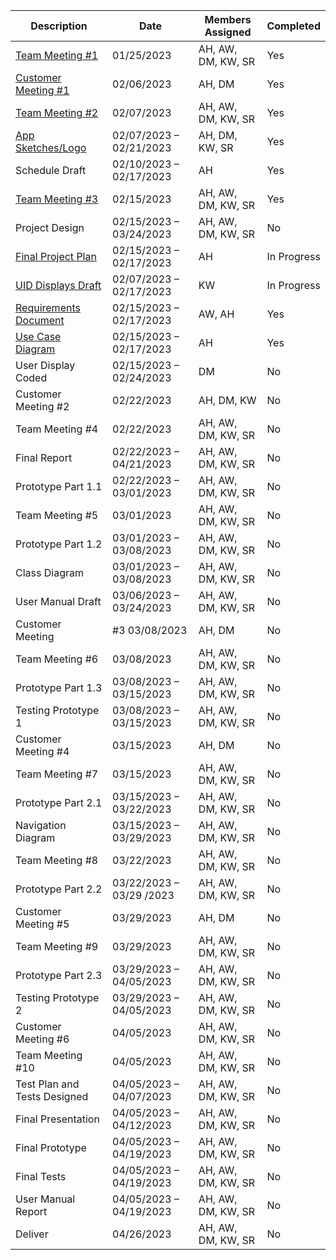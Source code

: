 |      Description      |           Date          | Members Assigned | Completed |
| --------------------- | ----------------------- | ---------------- | --------- |
|    [Team Meeting #1](https://github.com/ACHarrison32/Software-Engineering---Lunch-Decider-App/tree/main/Documentation/Team_Meeting_One)    |	01/25/2023              | AH, AW, DM, KW, SR | Yes |
|  [Customer Meeting #1](https://github.com/ACHarrison32/Software-Engineering---Lunch-Decider-App/tree/main/Documentation/Customer_Meeting_One)  |	02/06/2023              |AH, DM	|Yes|
|    [Team Meeting #2](https://github.com/ACHarrison32/Software-Engineering---Lunch-Decider-App/tree/main/Documentation/Team_Meeting_Two)	  | 02/07/2023              | AH, AW, DM, KW, SR	|Yes|
|   [App Sketches/Logo](https://github.com/ACHarrison32/Software-Engineering---Lunch-Decider-App/tree/main/Documentation/Sketches)   |	02/07/2023 – 02/21/2023 |	AH,  DM, KW, SR|	Yes|
|     Schedule Draft    |	02/10/2023 – 02/17/2023	| AH	|Yes|
|    [Team Meeting #3](https://github.com/ACHarrison32/Software-Engineering---Lunch-Decider-App/tree/main/Documentation/Team_Meeting_Three)	  | 02/15/2023	            | AH, AW, DM, KW, SR	|Yes|
|    Project Design	    | 02/15/2023 – 03/24/2023	| AH, AW, DM, KW, SR|	No|
|   [Final Project Plan](https://github.com/ACHarrison32/Software-Engineering---Lunch-Decider-App/tree/main/Documentation/Final_Project_Plan)  |	02/15/2023 – 02/17/2023	| AH	|In Progress|
|   [UID Displays Draft](https://github.com/ACHarrison32/Software-Engineering---Lunch-Decider-App/tree/main/Documentation/UID_Display_Draft)  |	02/07/2023 – 02/17/2023	| KW	|In Progress|
| [Requirements Document](https://github.com/ACHarrison32/Software-Engineering---Lunch-Decider-App/blob/main/Documentation/Requirements%20Document.pdf) |	02/15/2023 – 02/17/2023	| AW, AH|Yes|
| [Use Case Diagram](https://github.com/ACHarrison32/Software-Engineering---Lunch-Decider-App/tree/main/Documentation/Use_Case_Diagram)	    | 02/15/2023 – 02/17/2023	|AH|Yes|
| User Display Coded    | 02/15/2023 – 02/24/2023	|DM	|No|
| Customer Meeting #2	  |02/22/2023	|AH, DM, KW	|No|
| Team Meeting #4|	02/22/2023|	AH, AW, DM, KW, SR	|No|
| Final Report	|02/22/2023 – 04/21/2023|	AH, AW, DM, KW, SR|	No|
| Prototype Part 1.1	|02/22/2023 – 03/01/2023|	AH, AW, DM, KW, SR	|No|
| Team Meeting #5|	03/01/2023	|AH, AW, DM, KW, SR	|No|
| Prototype Part 1.2|	03/01/2023 – 03/08/2023|	AH, AW, DM, KW, SR|	No|
| Class Diagram|	03/01/2023 – 03/08/2023|	AH, AW, DM, KW, SR|	No|
| User Manual Draft|	03/06/2023 – 03/24/2023|	AH, AW, DM, KW, SR|	No|
| Customer Meeting| #3	03/08/2023|	AH, DM	|No|
| Team Meeting #6|	03/08/2023	|AH, AW, DM, KW, SR	|No|
| Prototype Part 1.3	|03/08/2023 – 03/15/2023|	AH, AW, DM, KW, SR|	No|
| Testing Prototype 1|	03/08/2023 – 03/15/2023	|AH, AW, DM, KW, SR	|No|
| Customer Meeting #4	|03/15/2023|AH, DM	|No|
| Team Meeting #7	|03/15/2023|	AH, AW, DM, KW, SR|	No|
| Prototype Part 2.1	|03/15/2023 – 03/22/2023|	AH, AW, DM, KW, SR|	No|
| Navigation Diagram	|03/15/2023 – 03/29/2023|	AH, AW, DM, KW, SR	|No|
| Team Meeting #8|	03/22/2023|	AH, AW, DM, KW, SR	|No|
| Prototype Part 2.2	|03/22/2023 – 03/29 /2023|	AH, AW, DM, KW, SR|	No|
| Customer Meeting #5	|03/29/2023|	AH, DM|	No|
| Team Meeting #9|	03/29/2023	|AH, AW, DM, KW, SR|	No|
| Prototype Part 2.3	|03/29/2023 – 04/05/2023|	AH, AW, DM, KW, SR	|No|
| Testing Prototype 2	|03/29/2023 – 04/05/2023|	AH, AW, DM, KW, SR	|No|
| Customer Meeting #6|	04/05/2023|	AH, AW, DM, KW, SR	|No|
| Team Meeting #10	|04/05/2023	|AH, AW, DM, KW, SR	|No|
| Test Plan and Tests Designed|	04/05/2023 – 04/07/2023|	AH, AW, DM, KW, SR|	No|
| Final Presentation	|04/05/2023 – 04/12/2023	|AH, AW, DM, KW, SR|	No|
| Final Prototype	|04/05/2023 – 04/19/2023	|AH, AW, DM, KW, SR	|No|
| Final Tests	|04/05/2023 – 04/19/2023|	AH, AW, DM, KW, SR	|No|
| User Manual Report|	04/05/2023 – 04/19/2023|	AH, AW, DM, KW, SR	|No|
| Deliver	|04/26/2023|	AH, AW, DM, KW, SR|	No|

